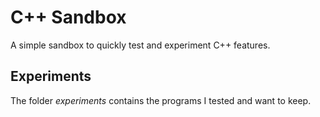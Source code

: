 # C++ Sandbox #
A simple sandbox to quickly test and experiment C++ features.

## Experiments ##
The folder *experiments* contains the programs I tested and want to keep.

